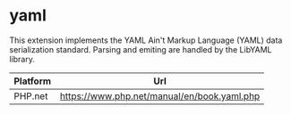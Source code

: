 # yaml

This extension implements the YAML Ain't Markup Language (YAML) data serialization standard. Parsing and emiting are handled by the LibYAML library.

| Platform | Url                                                              |
|----------|------------------------------------------------------------------|
| PHP.net  | https://www.php.net/manual/en/book.yaml.php                      |
